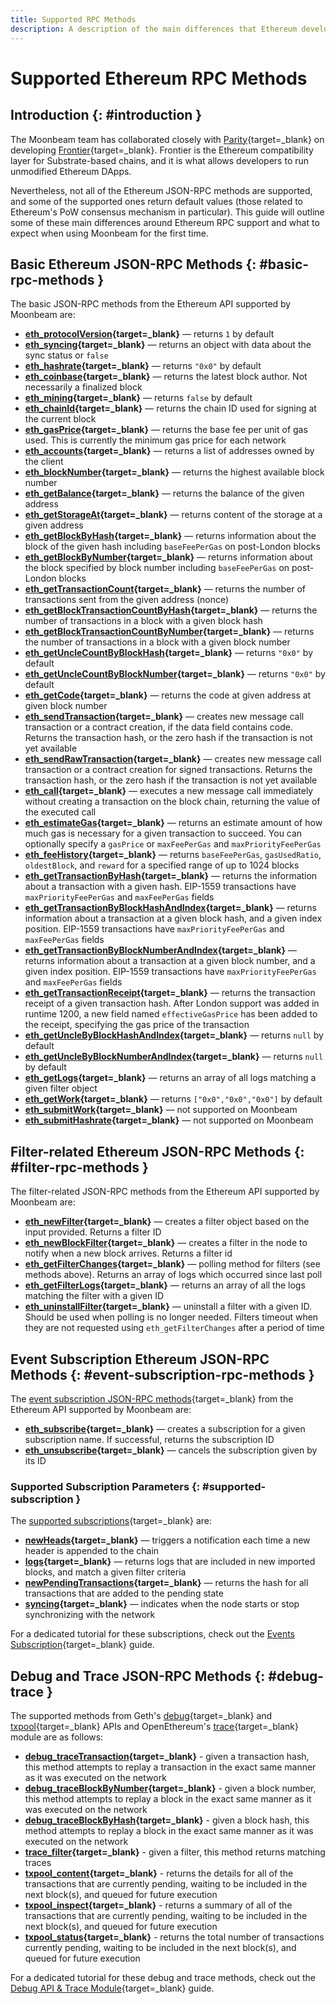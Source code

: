```yaml
---
title: Supported RPC Methods
description: A description of the main differences that Ethereum developers need to understand in terms of the Ethereum RPC support Moonbeam provides.
---
```


# Supported Ethereum RPC Methods

## Introduction {: #introduction }

The Moonbeam team has collaborated closely with [Parity](https://www.parity.io/){target=\_blank} on developing [Frontier](/learn/platform/technology/#frontier){target=\_blank}. Frontier is the Ethereum compatibility layer for Substrate-based chains, and it is what allows developers to run unmodified Ethereum DApps.

Nevertheless, not all of the Ethereum JSON-RPC methods are supported, and some of the supported ones return default values (those related to Ethereum's PoW consensus mechanism in particular). This guide will outline some of these main differences around Ethereum RPC support and what to expect when using Moonbeam for the first time.

## Basic Ethereum JSON-RPC Methods {: #basic-rpc-methods }

The basic JSON-RPC methods from the Ethereum API supported by Moonbeam are:

- **[eth_protocolVersion](https://eth.wiki/json-rpc/API#eth_protocolversion){target=\_blank}** — returns `1` by default
- **[eth_syncing](https://eth.wiki/json-rpc/API#eth_syncing){target=\_blank}** — returns an object with data about the sync status or `false`
- **[eth_hashrate](https://eth.wiki/json-rpc/API#eth_hashrate){target=\_blank}** — returns `"0x0"` by default
- **[eth_coinbase](https://eth.wiki/json-rpc/API#eth_coinbase){target=\_blank}** — returns the latest block author. Not necessarily a finalized block
- **[eth_mining](https://eth.wiki/json-rpc/API#eth_mining){target=\_blank}** — returns `false` by default
- **[eth_chainId](https://eth.wiki/json-rpc/API#eth_chainid){target=\_blank}** — returns the chain ID used for signing at the current block
- **[eth_gasPrice](https://eth.wiki/json-rpc/API#eth_gasprice){target=\_blank}** — returns the base fee per unit of gas used. This is currently the minimum gas price for each network
- **[eth_accounts](https://eth.wiki/json-rpc/API#eth_accounts){target=\_blank}** — returns a list of addresses owned by the client
- **[eth_blockNumber](https://eth.wiki/json-rpc/API#eth_blocknumber){target=\_blank}** — returns the highest available block number
- **[eth_getBalance](https://eth.wiki/json-rpc/API#eth_getbalance){target=\_blank}** — returns the balance of the given address
- **[eth_getStorageAt](https://eth.wiki/json-rpc/API#eth_getstorageat){target=\_blank}** — returns content of the storage at a given address
- **[eth_getBlockByHash](https://eth.wiki/json-rpc/API#eth_getblockbyhash){target=\_blank}** — returns information about the block of the given hash including `baseFeePerGas` on post-London blocks
- **[eth_getBlockByNumber](https://eth.wiki/json-rpc/API#eth_getblockbynumber){target=\_blank}** — returns information about the block specified by block number including `baseFeePerGas` on post-London blocks
- **[eth_getTransactionCount](https://eth.wiki/json-rpc/API#eth_gettransactioncount){target=\_blank}** — returns the number of transactions sent from the given address (nonce)
- **[eth_getBlockTransactionCountByHash](https://eth.wiki/json-rpc/API#eth_getblocktransactioncountbyhash){target=\_blank}** — returns the number of transactions in a block with a given block hash
- **[eth_getBlockTransactionCountByNumber](https://eth.wiki/json-rpc/API#eth_getblocktransactioncountbynumber){target=\_blank}** — returns the number of transactions in a block with a given block number
- **[eth_getUncleCountByBlockHash](https://eth.wiki/json-rpc/API#eth_getunclecountbyblockhash){target=\_blank}** —  returns `"0x0"` by default
- **[eth_getUncleCountByBlockNumber](https://eth.wiki/json-rpc/API#eth_getunclecountbyblocknumber){target=\_blank}** — returns `"0x0"` by default
- **[eth_getCode](https://eth.wiki/json-rpc/API#eth_getcode){target=\_blank}** — returns the code at given address at given block number
- **[eth_sendTransaction](https://eth.wiki/json-rpc/API#eth_sendtransaction){target=\_blank}** — creates new message call transaction or a contract creation, if the data field contains code. Returns the transaction hash, or the zero hash if the transaction is not yet available
- **[eth_sendRawTransaction](https://eth.wiki/json-rpc/API#eth_sendrawtransaction){target=\_blank}** — creates new message call transaction or a contract creation for signed transactions. Returns the transaction hash, or the zero hash if the transaction is not yet available
- **[eth_call](https://eth.wiki/json-rpc/API#eth_call){target=\_blank}** — executes a new message call immediately without creating a transaction on the block chain, returning the value of the executed call
- **[eth_estimateGas](https://eth.wiki/json-rpc/API#eth_estimategas){target=\_blank}** — returns an estimate amount of how much gas is necessary for a given transaction to succeed. You can optionally specify a `gasPrice` or `maxFeePerGas` and `maxPriorityFeePerGas`
- **[eth_feeHistory](https://docs.alchemy.com/alchemy/apis/ethereum/eth-feehistory){target=\_blank}** — returns `baseFeePerGas`, `gasUsedRatio`, `oldestBlock`, and `reward` for a specified range of up to 1024 blocks
- **[eth_getTransactionByHash](https://eth.wiki/json-rpc/API#eth_gettransactionbyhash){target=\_blank}** — returns the information about a transaction with a given hash. EIP-1559 transactions have `maxPriorityFeePerGas` and `maxFeePerGas` fields
- **[eth_getTransactionByBlockHashAndIndex](https://eth.wiki/json-rpc/API#eth_gettransactionbyblockhashandindex){target=\_blank}** — returns information about a transaction at a given block hash, and a given index position. EIP-1559 transactions have `maxPriorityFeePerGas` and `maxFeePerGas` fields
- **[eth_getTransactionByBlockNumberAndIndex](https://eth.wiki/json-rpc/API#eth_gettransactionbyblocknumberandindex){target=\_blank}** — returns information about a transaction at a given block number, and a given index position. EIP-1559 transactions have `maxPriorityFeePerGas` and `maxFeePerGas` fields
- **[eth_getTransactionReceipt](https://eth.wiki/json-rpc/API#eth_gettransactionreceipt){target=\_blank}** — returns the transaction receipt of a given transaction hash. After London support was added in runtime 1200, a new field named `effectiveGasPrice` has been added to the receipt, specifying the gas price of the transaction
- **[eth_getUncleByBlockHashAndIndex](https://eth.wiki/json-rpc/API#eth_getunclebyblockhashandindex){target=\_blank}** — returns `null` by default
- **[eth_getUncleByBlockNumberAndIndex](https://eth.wiki/json-rpc/API#eth_getunclebyblocknumberandindex){target=\_blank}** — returns `null` by default
- **[eth_getLogs](https://eth.wiki/json-rpc/API#eth_getlogs){target=\_blank}** — returns an array of all logs matching a given filter object
- **[eth_getWork](https://eth.wiki/json-rpc/API#eth_getwork){target=\_blank}** — returns `["0x0","0x0","0x0"]` by default
- **[eth_submitWork](https://eth.wiki/json-rpc/API#eth_submitwork){target=\_blank}** — not supported on Moonbeam
- **[eth_submitHashrate](https://eth.wiki/json-rpc/API#eth_submithashrate){target=\_blank}** — not supported on Moonbeam

## Filter-related Ethereum JSON-RPC Methods {: #filter-rpc-methods }

The filter-related JSON-RPC methods from the Ethereum API supported by Moonbeam are:

- **[eth_newFilter](https://eth.wiki/json-rpc/API#eth_newfilter){target=\_blank}** — creates a filter object based on the input provided. Returns a filter ID
- **[eth_newBlockFilter](https://eth.wiki/json-rpc/API#eth_newblockfilter){target=\_blank}** — creates a filter in the node to notify when a new block arrives. Returns a filter id
- **[eth_getFilterChanges](https://eth.wiki/json-rpc/API#eth_getfilterchanges){target=\_blank}** — polling method for filters (see methods above). Returns an array of logs which occurred since last poll
- **[eth_getFilterLogs](https://eth.wiki/json-rpc/API#eth_getfilterlogs){target=\_blank}** — returns an array of all the logs matching the filter with a given ID
- **[eth_uninstallFilter](https://eth.wiki/json-rpc/API#eth_uninstallfilter){target=\_blank}** — uninstall a filter with a given ID. Should be used when polling is no longer needed. Filters timeout when they are not requested using `eth_getFilterChanges` after a period of time

## Event Subscription Ethereum JSON-RPC Methods {: #event-subscription-rpc-methods }

The [event subscription JSON-RPC methods](https://geth.ethereum.org/docs/interacting-with-geth/rpc/pubsub#create-subscriptions){target=\_blank} from the Ethereum API supported by Moonbeam are:

- **[eth_subscribe](https://geth.ethereum.org/docs/interacting-with-geth/rpc/pubsub#create-subscriptions){target=\_blank}** — creates a subscription for a given subscription name. If successful, returns the subscription ID
- **[eth_unsubscribe](https://geth.ethereum.org/docs/interacting-with-geth/rpc/pubsub#cancel-subscriptions){target=\_blank}** — cancels the subscription given by its ID

### Supported Subscription Parameters {: #supported-subscription }

The [supported subscriptions](https://geth.ethereum.org/docs/interacting-with-geth/rpc/pubsub#create-subscriptions#supported-subscriptions){target=\_blank} are:

- **[newHeads](https://geth.ethereum.org/docs/interacting-with-geth/rpc/pubsub#newheads){target=\_blank}** — triggers a notification each time a new header is appended to the chain
- **[logs](https://geth.ethereum.org/docs/interacting-with-geth/rpc/pubsub#logs){target=\_blank}** — returns logs that are included in new imported blocks, and match a given filter criteria
- **[newPendingTransactions](https://geth.ethereum.org/docs/interacting-with-geth/rpc/pubsub#newpendingtransactions){target=\_blank}** — returns the hash for all transactions that are added to the pending state
- **[syncing](https://geth.ethereum.org/docs/interacting-with-geth/rpc/pubsub#syncing){target=\_blank}** — indicates when the node starts or stop synchronizing with the network

For a dedicated tutorial for these subscriptions, check out the [Events Subscription](/builders/build/eth-api/pubsub/){target=\_blank} guide.

## Debug and Trace JSON-RPC Methods {: #debug-trace }

The supported methods from Geth's [debug](https://geth.ethereum.org/docs/interacting-with-geth/rpc/ns-debug){target=\_blank} and [txpool](https://geth.ethereum.org/docs/interacting-with-geth/rpc/ns-txpool){target=\_blank} APIs and OpenEthereum's [trace](https://openethereum.github.io/JSONRPC-trace-module){target=\_blank} module are as follows:

- **[debug_traceTransaction](https://geth.ethereum.org/docs/interacting-with-geth/rpc/ns-debug#debugtracetransaction){target=\_blank}** - given a transaction hash, this method attempts to replay a transaction in the exact same manner as it was executed on the network
- **[debug_traceBlockByNumber](https://geth.ethereum.org/docs/interacting-with-geth/rpc/ns-debug#debug_traceblockbynumber){target=\_blank}** - given a block number, this method attempts to replay a block in the exact same manner as it was executed on the network
- **[debug_traceBlockByHash](https://geth.ethereum.org/docs/interacting-with-geth/rpc/ns-debug#debug_traceblockbyhash){target=\_blank}** - given a block hash, this method attempts to replay a block in the exact same manner as it was executed on the network
- **[trace_filter](https://openethereum.github.io/JSONRPC-trace-module#trace_filter){target=\_blank}** - given a filter, this method returns matching traces
- **[txpool_content](https://geth.ethereum.org/docs/interacting-with-geth/rpc/ns-txpool#txpool-content){target=\_blank}** - returns the details for all of the transactions that are currently pending, waiting to be included in the next block(s), and queued for future execution
- **[txpool_inspect](https://geth.ethereum.org/docs/interacting-with-geth/rpc/ns-txpool#txpool-inspect){target=\_blank}** - returns a summary of all of the transactions that are currently pending, waiting to be included in the next block(s), and queued for future execution
- **[txpool_status](https://geth.ethereum.org/docs/interacting-with-geth/rpc/ns-txpool#txpool-status){target=\_blank}** - returns the total number of transactions currently pending, waiting to be included in the next block(s), and queued for future execution

For a dedicated tutorial for these debug and trace methods, check out the [Debug API & Trace Module](/builders/build/eth-api/debug-trace/){target=\_blank} guide.
